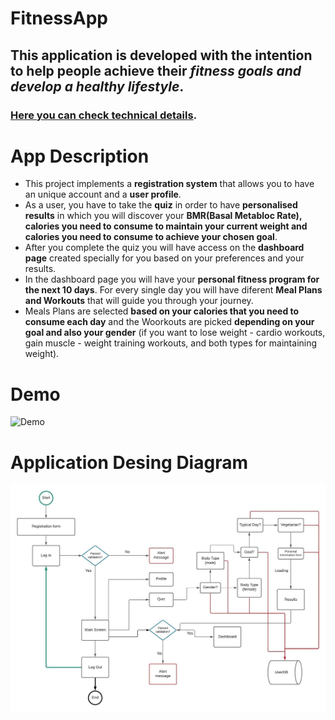 # FitnessApp

## This application is developed with the intention to help people achieve their <b><i>fitness goals and develop a healthy lifestyle</b></i>.
### [Here you can check technical details](https://github.com/BuduroesBianca/FitnessApp/wiki).

# App Description 

* This project implements a <B>registration system</B> that allows you to have an unique account and a <b>user profile</b>. 
* As a user, you have to take the <b>quiz</b> in order to have <b>personalised results</b> in which you will discover your <b>BMR(Basal Metabloc Rate), calories you need to consume to maintain your current weight and calories you need to consume to achieve your chosen goal</b>.
* After you complete the quiz you will have access on the <b>dashboard page</b> created specially for you based on your preferences and  your results. 
* In the dashboard page you will have your <b>personal fitness program for the next 10 days</b>. For every single day you will have diferent <b>Meal Plans and Workouts</b> that will guide you through your journey. 
* Meals Plans are selected <b>based on your calories that you need to consume each day</b> and the Woorkouts are picked <b>depending on your goal and also your gender</b> (if you want to lose weight - cardio workouts, gain muscle - weight training workouts, and both types for maintaining weight).

# Demo
![Demo](https://github.com/BuduroesBianca/FitnessApp/blob/master/Imagini/demoFitnessApp.gif)

# Application Desing Diagram

![Diagram](https://github.com/BuduroesBianca/FitnessApp/blob/master/Imagini/FitnessAppDesign.jpeg)


